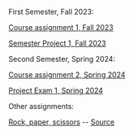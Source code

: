 First Semester, Fall 2023:

[Course assignment 1, Fall 2023](https://gydalo.github.io/GydaMain/CA/)

[Semester Project 1, Fall 2023](https://gydalo.github.io/GydaMain/SP1/index.html)




Second Semester, Spring 2024:

[Course assignment 2, Spring 2024](https://gydalo.github.io/GydaMain/CA-JS1/)

[Project Exam 1, Spring 2024](https://norofffeu.github.io/FED1-PE1-gydalo/index.html)

Other assignments:

[Rock, paper, scissors](https://gydalo.github.io/GydaMain/JS-Full-Course/10-rock-paper-scissors-done.html) --
[Source](https://www.youtube.com/watch?v=EerdGm-ehJQ)
